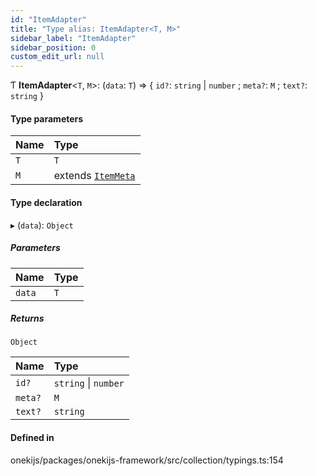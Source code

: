```yaml
---
id: "ItemAdapter"
title: "Type alias: ItemAdapter<T, M>"
sidebar_label: "ItemAdapter"
sidebar_position: 0
custom_edit_url: null
---
```


Ƭ **ItemAdapter**<`T`, `M`\>: (`data`: `T`) => { `id?`: `string` \| `number` ; `meta?`: `M` ; `text?`: `string`  }

#### Type parameters

| Name | Type |
| :------ | :------ |
| `T` | `T` |
| `M` | extends [`ItemMeta`](ItemMeta.md) |

#### Type declaration

▸ (`data`): `Object`

##### Parameters

| Name | Type |
| :------ | :------ |
| `data` | `T` |

##### Returns

`Object`

| Name | Type |
| :------ | :------ |
| `id?` | `string` \| `number` |
| `meta?` | `M` |
| `text?` | `string` |

#### Defined in

onekijs/packages/onekijs-framework/src/collection/typings.ts:154
